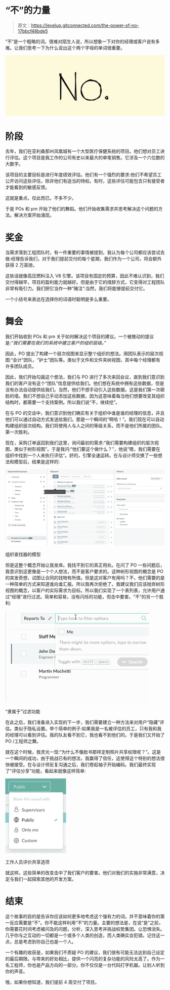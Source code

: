 # “不”的力量

> 原文：<https://levelup.gitconnected.com/the-power-of-no-17bbcf48bde5>

“不”是一个粗略的词。很难对陌生人说，所以想象一下对你的经理或客户说有多难。让我们思考一下为什么说出这个两个字母的单词很重要。

![](img/ddd05b63782d804c14d0e670301090f7.png)

# 阶段

去年，我们在亚利桑那州凤凰城有一个大型医疗保健系统的项目。他们想对员工进行评估。这个项目是我工作的公司有史以来最大的单笔销售。它涉及一个六位数的大数字。

该项目的主要目标是进行年度绩效评估。他们有一个强烈的要求:他们不希望员工公开访问这些评估，除非他们有适当的特权。有时，这些评估可能包含只有接受者才能看到的敏感反馈。

这就是重点。仅此而已。不多不少。

于是 POs 和 pm 开始了他们的舞蹈。他们开始收集需求并思考解决这个问题的方法。解决方案开始涌现。

# 奖金

当需求落到工程团队时，有一件重要的事情被提到，我认为每个公司都应该尝试去做:经理告诉我们，对于我们提前交付的每个星期，我们作为一个公司，将会额外获得 2 万英镑。

这些话就像高压燃料注入 V8 引擎。该项目有固定的预算，因此不难认识到，我们交付得越早，项目的盈利能力就越好。但是由于它的措辞方式，它变得对工程团队非常有吸引力。我们把它当作一种“赌注”:当然，我们将能够提前交付它。

一个小括号来表达在选择你的词语时聪明是多么重要。

# 舞会

我们开始收到 POs 和 pm 关于如何解决这个项目的建议。一个被推动的提议是:*“我们需要在我们的系统中建立客户的组织层级。”*

因此，PO 提出了构建一个层次视图来显示整个组织的想法。用团队表示的层次视图:“会计”团队，“护士”团队等。类似于文件和文件夹树视图，其中每个经理都有许多团队成员。

因此，我们开始勾画这个想法，我们与 PO 进行了多次来回会议，直到我们意识到我们的客户没有这个“团队”信息提供给我们。他们想在系统中拥有这些数据，但是没有办法自动提供给我们。当然，他们不想手动引入这些数据。这是我们第一次砸脸的墙。我们不想自己手动添加这些数据，因为这意味着每当他们想要改变其组织结构时，都需要一个支持案例。所以我们说“不，继续挖”。

在与 PO 的交谈中，我们意识到他们确实有关于组织中谁是谁的经理的信息，并且他们可以通过自动方式发送给我们。那是一个瞬间的“啊哈！”。我们现在可以自动构建组织层次结构。我们将使用人与人之间的等级关系，而不是他们所属的团队。第一次胜利。

现在，采购订单返回到我们这里，询问最初的需求:“我们需要构建组织的层次视图，类似于树形视图”。于是我问:“他们要这个做什么？”，他说“嗯，我们需要在组织中找到一个人来执行评估”。好的，引擎全速运转。在与设计师交换了一些想法和模型后，结果是这样的:

![](img/f6249ad073bc316be56758ede206a4cf.png)

组织查找器的模型

但是这整个概念开始让我发痒。我找不到它的真正用处。在问了 PO 一些问题后，我意识到这更像是一个个人想法，而不是客户要求的。这种树形视图的概念是 PO 的突发奇想，试图让合同的钱物有所值。但是这对客户有用吗？不，他们需要的是一种简单的方式来知道谁向谁汇报。所以我再次拒绝了。我建议我们应该抛弃树形视图的概念，以客户的实际需求为目标。所以我们实现了一个表列表，允许用户通过“经理”进行过滤。简单和容易，没有闪烁的功能，但击中要害。“不”的另一个胜利:

![](img/7a101219fd1b8897fe3039e55917b252.png)

“隶属于”过滤功能

在此之后，我们准备进入实现的下一步，我们需要建立一种方法来对用户“隐藏”评估。类似于隐私设置。举个简单的例子:如果我是一名被评估的员工，只有我和我的经理可以看到评估。我的队友看不到它，我也看不到他们的。于是我们又开始了 PO /工程师之舞。

就在这个时候，我灵光一现:“为什么不像脸书那样定制照片共享权限呢？”。这是一个瞬间的成功，由于挑战已有的想法，我赢得了信任，这使得这个特别的想法很快被接受。在与设计师反复沟通之后，我们卷起袖子开始编码。我们最终实现了“评估分享”功能，看起来就像这样简单:

![](img/dc6e8ffc98e9b49cf2711cd5881cf904.png)

工作人员评价共享选项

就这样。这些简单的改变击中了我们客户的要害。他们对我们的实施非常满意，决定与我们一起探索其他的开发方案。

# 结束

这个故事的目的是告诉你应该如何更多地考虑这个强有力的词。并不意味着你的第一反应需要是“不”。你不能这样利用“不”的力量。主要的想法是，在说“是”之前，你需要花时间考虑被问及的问题，分析，深入思考并挑战权势集团。让恐惧消失。几乎你与之互动的一切都是一个或多个人类的创造，而人类确实会犯错。记住这一点，总是考虑到你自己也是一个人。

一个有趣的收获是，如果我们不质疑 PO 的建议，我们很有可能无法达到自己设定的最后期限。与带来的好处相比，提供一个闪亮的复杂功能的风险太高了。作为一名工程师，你也是产品方向的一部分。你不仅仅是一台代码打字机器。让别人听到你的声音。

哦，如果你想知道，我们提前 4 周交付了项目。